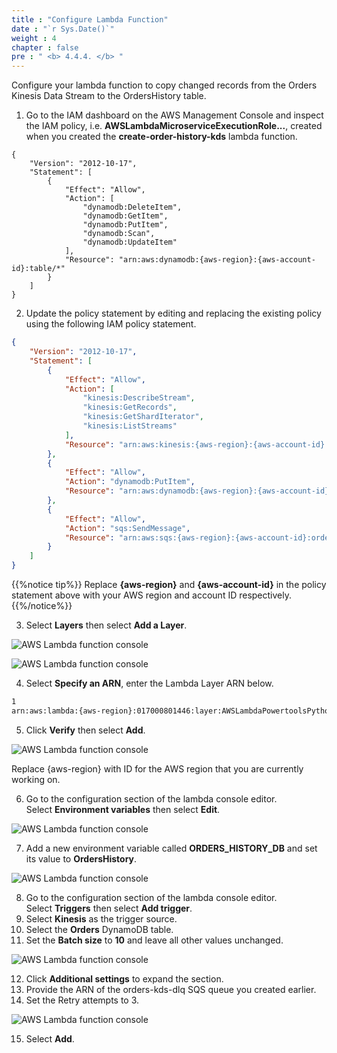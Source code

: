 ```yaml
---
title : "Configure Lambda Function"
date : "`r Sys.Date()`"
weight : 4
chapter : false
pre : " <b> 4.4.4. </b> "
---
```

Configure your lambda function to copy changed records from the Orders Kinesis Data Stream to the OrdersHistory table.

1. Go to the IAM dashboard on the AWS Management Console and inspect the IAM policy, i.e. **AWSLambdaMicroserviceExecutionRole...**, created when you created the **create-order-history-kds** lambda function.

```
{
    "Version": "2012-10-17",
    "Statement": [
        {
            "Effect": "Allow",
            "Action": [
                "dynamodb:DeleteItem",
                "dynamodb:GetItem",
                "dynamodb:PutItem",
                "dynamodb:Scan",
                "dynamodb:UpdateItem"
            ],
            "Resource": "arn:aws:dynamodb:{aws-region}:{aws-account-id}:table/*"
        }
    ]
}
```

2. Update the policy statement by editing and replacing the existing policy using the following IAM policy statement.

```json
{
    "Version": "2012-10-17",
    "Statement": [
        {
            "Effect": "Allow",
            "Action": [
                "kinesis:DescribeStream",
                "kinesis:GetRecords",
                "kinesis:GetShardIterator",
                "kinesis:ListStreams"
            ],
            "Resource": "arn:aws:kinesis:{aws-region}:{aws-account-id}:stream/Orders"
        },
        {
            "Effect": "Allow",
            "Action": "dynamodb:PutItem",
            "Resource": "arn:aws:dynamodb:{aws-region}:{aws-account-id}:table/OrdersHistory"
        },
        {
            "Effect": "Allow",
            "Action": "sqs:SendMessage",
            "Resource": "arn:aws:sqs:{aws-region}:{aws-account-id}:orders-kds-dlq"
        }
    ]
}
```
{{%notice tip%}}
Replace **{aws-region}** and **{aws-account-id}** in the policy statement above with your AWS region and account ID respectively.
{{%/notice%}}

3. Select **Layers** then select **Add a Layer**.

![AWS Lambda function console](/images/4/4.4/3.png)

![AWS Lambda function console](/images/4/4.4/9.png)

4. Select **Specify an ARN**, enter the Lambda Layer ARN below.

```bash
1
arn:aws:lambda:{aws-region}:017000801446:layer:AWSLambdaPowertoolsPythonV2:58
```

5. Click **Verify** then select **Add**.

![AWS Lambda function console](/images/4/4.4/4.png)

Replace {aws-region} with ID for the AWS region that you are currently working on.

6. Go to the configuration section of the lambda console editor. Select **Environment variables** then select **Edit**.

![AWS Lambda function console](/images/4/4.4/5.png)

7. Add a new environment variable called **ORDERS_HISTORY_DB** and set its value to **OrdersHistory**.

![AWS Lambda function console](/images/4/4.4/6.png)

8. Go to the configuration section of the lambda console editor. Select **Triggers** then select **Add trigger**.
9. Select **Kinesis** as the trigger source.
10. Select the **Orders** DynamoDB table.
11. Set the **Batch size** to **10** and leave all other values unchanged.

![AWS Lambda function console](/images/4/4.4/7.png)

12. Click **Additional settings** to expand the section.
13. Provide the ARN of the orders-kds-dlq SQS queue you created earlier.
14. Set the Retry attempts to 3.

![AWS Lambda function console](/images/4/4.4/8.png)

15. Select **Add**.
